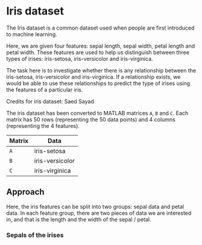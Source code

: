 # Iris dataset

The Iris dataset is a common dataset used when people are first introduced to machine learning.

Here, we are given four features: sepal length, sepal width, petal length and petal width. These features are used to help us distinguish between three types of irises: iris-setosa, iris-versicolor and iris-virginica.

The task here is to investigate whether there is any relationship between the iris-setosa, iris-versicolor and iris-virginica. If a relationship exists, we would be able to use these relationships to predict the type of irises using the features of a particular iris.

Credits for iris dataset: Saed Sayad

The iris dataset has been converted to MATLAB matrices `A`, `B` and `C`. Each matrix has 50 rows (representing the 50 data points) and 4 columns (representing the 4 features).

Matrix | Data
------------ | -------------
`A` | iris-setosa
`B` | iris-versicolor
`C` | iris-virginica

## Approach

Here, the iris features can be split into two groups: sepal data and petal data. In each feature group, there are two pieces of data we are interested in, and that is the length and the width of the sepal / petal.

### Sepals of the irises



###



